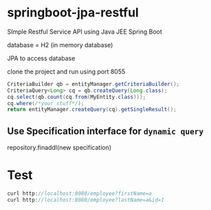 # springboot-jpa-restful

SImple Restful Service API using Java JEE Spring Boot 


database = H2 (in memory database)

JPA to access database

clone the project and run using port 8055


```java
CriteriaBuilder qb = entityManager.getCriteriaBuilder();
CriteriaQuery<Long> cq = qb.createQuery(Long.class);
cq.select(qb.count(cq.from(MyEntity.class)));
cq.where(/*your stuff*/);
return entityManager.createQuery(cq).getSingleResult();
```

## Use Specification interface for `dynamic query`
 repository.finaddl(new specification<model>)

# Test
```java
curl http://localhost:8080/employee?firstName=a
curl http://localhost:8080/employee?lastName=a&id=1
```
